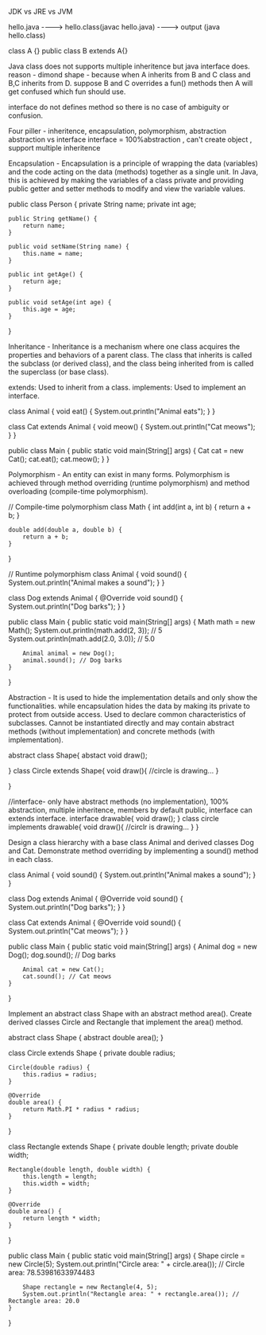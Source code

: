 JDK vs JRE vs JVM

hello.java ----> hello.class(javac hello.java) ----> output (java hello.class)

class A {}
public class B extends A{}

Java class does not supports multiple inheritence but java interface does. reason - dimond shape - because when A inherits from B and C class 
and B,C inherits from D. suppose B and C overrides a fun() methods then A will get confused which fun should use.

interface do not defines method so there is no case of ambiguity or confusion.


Four piller - inheritence, encapsulation, polymorphism, abstraction
abstraction vs interface
interface = 100%abstraction , can't create object , support multiple inheritence

Encapsulation - Encapsulation is a principle of wrapping the data (variables) and the code acting on the data (methods) together as a single unit. In Java, this is achieved by making the variables of a class private and providing public getter and setter methods to modify and view the variable values. 

public class Person {
    private String name;
    private int age;

    public String getName() {
        return name;
    }

    public void setName(String name) {
        this.name = name;
    }

    public int getAge() {
        return age;
    }

    public void setAge(int age) {
        this.age = age;
    }
}


Inheritance - Inheritance is a mechanism where one class acquires the properties and behaviors of a parent class. The class that inherits is called the subclass (or derived class), and the class being inherited from is called the superclass (or base class).

extends: Used to inherit from a class.
implements: Used to implement an interface.

class Animal {
    void eat() {
        System.out.println("Animal eats");
    }
}

class Cat extends Animal {
    void meow() {
        System.out.println("Cat meows");
    }
}

public class Main {
    public static void main(String[] args) {
        Cat cat = new Cat();
        cat.eat();
        cat.meow();
    }
}

Polymorphism - An entity can exist in many forms. Polymorphism is achieved through method overriding (runtime polymorphism) and method overloading (compile-time polymorphism).

// Compile-time polymorphism
class Math {
    int add(int a, int b) {
        return a + b;
    }

    double add(double a, double b) {
        return a + b;
    }
}

// Runtime polymorphism
class Animal {
    void sound() {
        System.out.println("Animal makes a sound");
    }
}

class Dog extends Animal {
    @Override
    void sound() {
        System.out.println("Dog barks");
    }
}

public class Main {
    public static void main(String[] args) {
        Math math = new Math();
        System.out.println(math.add(2, 3)); // 5
        System.out.println(math.add(2.0, 3.0)); // 5.0

        Animal animal = new Dog();
        animal.sound(); // Dog barks
    }
}


Abstraction - It is used to hide the implementation details and only show the functionalities. while encapsulation hides the data by making its private to protect from outside access.
    Used to declare common characteristics of subclasses. Cannot be instantiated directly and may contain abstract methods (without implementation) and concrete methods (with implementation).

abstract class Shape{
    abstact void draw();
    
}
class Circle extends Shape{
    void draw(){
        //circle is drawing...
    }
    
}


//interface- only have abstract methods (no implementation), 100% abstraction, multiple inheritence, members by default public, interface can extends interface.
interface drawable{
    void draw();
}
class circle implements drawable{
    void draw(){
        //circlr is drawing...
    }
}



Design a class hierarchy with a base class Animal and derived classes Dog and Cat. Demonstrate method overriding by implementing a sound() method in each class.

class Animal {
    void sound() {
        System.out.println("Animal makes a sound");
    }
}

class Dog extends Animal {
    @Override
    void sound() {
        System.out.println("Dog barks");
    }
}

class Cat extends Animal {
    @Override
    void sound() {
        System.out.println("Cat meows");
    }
}

public class Main {
    public static void main(String[] args) {
        Animal dog = new Dog();
        dog.sound(); // Dog barks

        Animal cat = new Cat();
        cat.sound(); // Cat meows
    }
}


Implement an abstract class Shape with an abstract method area(). Create derived classes Circle and Rectangle that implement the area() method.

abstract class Shape {
    abstract double area();
}

class Circle extends Shape {
    private double radius;

    Circle(double radius) {
        this.radius = radius;
    }

    @Override
    double area() {
        return Math.PI * radius * radius;
    }
}

class Rectangle extends Shape {
    private double length;
    private double width;

    Rectangle(double length, double width) {
        this.length = length;
        this.width = width;
    }

    @Override
    double area() {
        return length * width;
    }
}

public class Main {
    public static void main(String[] args) {
        Shape circle = new Circle(5);
        System.out.println("Circle area: " + circle.area()); // Circle area: 78.53981633974483

        Shape rectangle = new Rectangle(4, 5);
        System.out.println("Rectangle area: " + rectangle.area()); // Rectangle area: 20.0
    }
}






